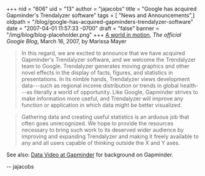 +++
nid = "606"
uid = "13"
author = "jajacobs"
title = "Google has acquired Gapminder's Trendalyzer software"
tags = [ "News and Announcements",]
oldpath = "/blog/google-has-acquired-gapminders-trendalyzer-software"
date = "2007-04-01 11:57:33 -0700"
draft = "false"
banner = "/img/blog/blog-placeholder.png"
+++
[A world in
motion](http://googleblog.blogspot.com/2007/03/world-in-motion.html),
*The official Google Blog*, March 16, 2007, by Marissa Mayer

> In this regard, we are excited to announce that we have acquired
> Gapminder's Trendalyzer software, and we welcome the Trendalyzer team
> to Google. Trendalyzer generates moving graphics and other novel
> effects in the display of facts, figures, and statistics in
> presentations. In its nimble hands, Trendalyzer views development
> data---such as regional income distribution or trends in global
> health---as literally a world of opportunity. Like Google, Gapminder
> strives to make information more useful, and Trendalyzer will improve
> any function or application in which data might be better visualized.

> Gathering data and creating useful statistics is an arduous job that
> often goes unrecognized. We hope to provide the resources necessary to
> bring such work to its deserved wider audience by improving and
> expanding Trendalyzer and making it freely available to any and all
> users capable of thinking outside the X and Y axes.

See also: [Data Video at Gapminder](http://iassistblog.org/?p=52) for
background on Gapminder.

-- jajacobs
